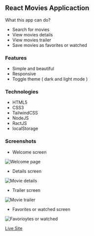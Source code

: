 ## React Movies Applicaction

What this app can do?

- Search for movies
- View movies details
- View movies trailer
- Save movies as favorites or watched

### Features

- Simple and beautiful
- Responsive
- Toggle theme ( dark and light mode )

### Technologies

- HTML5
- CSS3
- TailwindCSS
- NodeJS
- RactJS
- localStorage

### Screenshots

- Welcome screen

![Welcome page](https://ik.imagekit.io/of8sk3s88sie/movies-app/homepage.png?ik-sdk-version=javascript-1.4.3&updatedAt=1643750541765)

- Details screen

![Movie details](https://ik.imagekit.io/of8sk3s88sie/movies-app/overview.png?ik-sdk-version=javascript-1.4.3&updatedAt=1643750541991)

- Trailer screen

![Movie trailer](https://ik.imagekit.io/of8sk3s88sie/movies-app/trailer.png?ik-sdk-version=javascript-1.4.3&updatedAt=1643750542472)

- Favorites or watched screen

![Favorioytes or watched](https://ik.imagekit.io/of8sk3s88sie/movies-app/favorites-watches.png?ik-sdk-version=javascript-1.4.3&updatedAt=1643750534176)

[Live Site](https://hm-movies-app.netlify.app)

